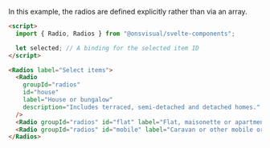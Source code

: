 In this example, the radios are defined explicitly rather than via an array.

<!-- prettier-ignore -->
```html
<script>
  import { Radio, Radios } from "@onsvisual/svelte-components";

  let selected; // A binding for the selected item ID
</script>

<Radios label="Select items">
  <Radio
    groupId="radios"
    id="house"
    label="House or bungalow"
    description="Includes terraced, semi-detached and detached homes."
  />
  <Radio groupId="radios" id="flat" label="Flat, maisonette or apartment" />
  <Radio groupId="radios" id="mobile" label="Caravan or other mobile or temporary structure" />
</Radios>
```
